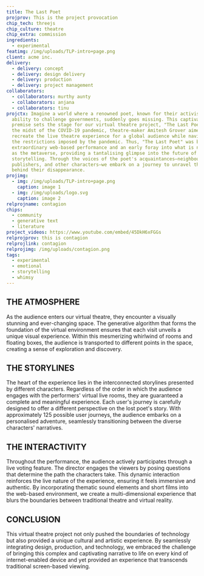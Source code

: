 ```yaml
---
title: The Last Poet
projprov: This is the project provocation
chip_tech: threejs
chip_culture: theatre
chip_extra: commission
ingredients:
  - experimental
featimg: /img/uploads/TLP-intro+page.png
client: acme inc.
delivery:
  - delivery: concept
  - delivery: design delivery
  - delivery: production
  - delivery: project management
collaborators:
  - collaborators: murthy aunty
  - collaborators: anjana
  - collaborators: tinu
projctx: Imagine a world where a renowned poet, known for their activism and
  ability to challenge governments, suddenly goes missing. This captivating
  premise sets the stage for our virtual theatre project, "The Last Poet." In
  the midst of the COVID-19 pandemic, theatre-maker Amitesh Grover aimed to
  recreate the live theatre experience for a global audience while navigating
  the restrictions imposed by the pandemic. Thus, "The Last Poet" was born—an
  extraordinary web-based performance and an early foray into what is now known
  as the metaverse, providing a tantalising glimpse into the future of immersive
  storytelling. Through the voices of the poet's acquaintances—neighbours,
  publishers, and other characters—we embark on a journey to unravel the mystery
  behind their disappearance.
projimg:
  - img: /img/uploads/TLP-intro+page.png
    caption: image 1
  - img: /img/uploads/logo.svg
    caption: image 2
relprojname: contagion
chips:
  - community
  - generative text
  - literature
project_videos: https://www.youtube.com/embed/45DkH6xFGGs
relprojprov: this is contagion
relprojlink: contagion
relprojimg: /img/uploads/contagion.png
tags:
  - experimental
  - emotional
  - storytelling
  - whimsy
---
```

<!--StartFragment-->

## T﻿HE ATMOSPHERE

As the audience enters our virtual theatre, they encounter a visually stunning and ever-changing space. The generative algorithm that forms the foundation of the virtual environment ensures that each visit unveils a unique visual experience. Within this mesmerizing whirlwind of rooms and floating boxes, the audience is transported to different points in the space, creating a sense of exploration and discovery.

## T﻿HE STORYLINES 

The heart of the experience lies in the interconnected storylines presented by different characters. Regardless of the order in which the audience engages with the performers' virtual live rooms, they are guaranteed a complete and meaningful experience. Each user's journey is carefully designed to offer a different perspective on the lost poet's story. With approximately 125 possible user journeys, the audience embarks on a personalised adventure, seamlessly transitioning between the diverse characters' narratives.

## T﻿HE INTERACTIVITY

Throughout the performance, the audience actively participates through a live voting feature. The director engages the viewers by posing questions that determine the path the characters take. This dynamic interaction reinforces the live nature of the experience, ensuring it feels immersive and authentic. By incorporating thematic sound elements and short films into the web-based environment, we create a multi-dimensional experience that blurs the boundaries between traditional theatre and virtual reality.

## C﻿ONCLUSION

This virtual theatre project not only pushed the boundaries of technology but also provided a unique cultural and artistic experience. By seamlessly integrating design, production, and technology, we embraced the challenge of bringing this complex and captivating narrative to life on every kind of internet-enabled device and yet provided an experience that transcends traditional screen-based viewing.